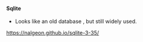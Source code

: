 #### Sqlite
- Looks like an old database , but still widely used.

https://nalgeon.github.io/sqlite-3-35/